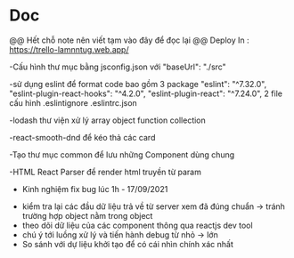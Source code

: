 # Doc
@@ Hết chỗ note nên viết tạm vào đây để đọc lại @@
Deploy In : https://trello-lamnntug.web.app/

-Cấu hình thư mục bằng jsconfig.json
    với "baseUrl": "./src" 


-sử dụng eslint để format code bao gồm 3 package
    "eslint": "^7.32.0",
    "eslint-plugin-react-hooks": "^4.2.0",
    "eslint-plugin-react": "^7.24.0",
2 file cấu hình 
    .eslintignore
    .eslintrc.json

-lodash thư viện xử lý array object function collection

-react-smooth-dnd để kéo thả các card

-Tạo thư mục common để lưu những Component dùng chung

-HTML React Parser để render html truyền từ param

- Kinh nghiệm fix bug lúc 1h - 17/09/2021 

+ kiểm tra lại các đầu dữ liệu trả về từ server xem đã đúng chuẩn -> tránh trường hợp object nằm trong object
+ theo dõi dữ liệu của các component thông qua reactjs dev tool
+ chú ý tới luồng xử lý và tiến hành debug từ nhỏ -> lớn 
+ So sánh với dự liệu khởi tạo để có cái nhìn chính xác nhất 

